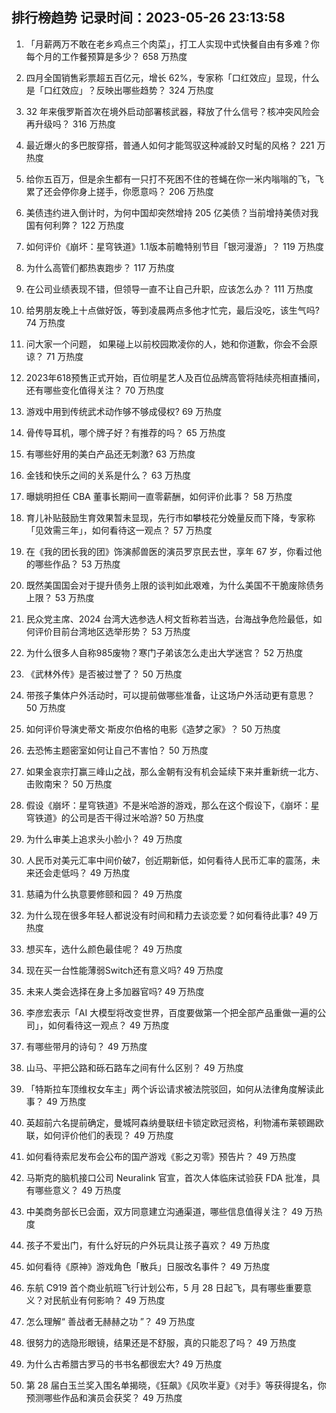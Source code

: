 
## 排行榜趋势 记录时间：2023-05-26 23:13:58
  
  1. 「月薪两万不敢在老乡鸡点三个肉菜」，打工人实现中式快餐自由有多难？你每个月的工作餐预算是多少？ 658 万热度
    
  2. 四月全国销售彩票超五百亿元，增长 62%，专家称「口红效应」显现，什么是「口红效应」？反映出哪些趋势？ 324 万热度
    
  3. 32 年来俄罗斯首次在境外启动部署核武器，释放了什么信号？核冲突风险会再升级吗？ 316 万热度
    
  4. 最近爆火的多巴胺穿搭，普通人如何才能驾驭这种减龄又时髦的风格？ 221 万热度
    
  5. 给你五百万，但是余生都有一只打不死困不住的苍蝇在你一米内嗡嗡的飞，飞累了还会停你身上搓手，你愿意吗？ 206 万热度
    
  6. 美债违约进入倒计时，为何中国却突然增持 205 亿美债？当前增持美债对我国有何利弊？ 122 万热度
    
  7. 如何评价《崩坏：星穹铁道》1.1版本前瞻特别节目「银河漫游」？ 119 万热度
    
  8. 为什么高管们都热衷跑步？ 117 万热度
    
  9. 在公司业绩表现不错，但领导一直不让自己升职，应该怎么办？ 111 万热度
    
  10. 给男朋友晚上十点做好饭，等到凌晨两点多他才忙完，最后没吃，该生气吗? 74 万热度
    
  11. 问大家一个问题， 如果碰上以前校园欺凌你的人，她和你道歉，你会不会原谅？ 71 万热度
    
  12. 2023年618预售正式开始，百位明星艺人及百位品牌高管将陆续亮相直播间，还有哪些变化值得关注？ 70 万热度
    
  13. 游戏中用到传统武术动作够不够成侵权? 69 万热度
    
  14. 骨传导耳机，哪个牌子好？有推荐的吗？ 65 万热度
    
  15. 有哪些好用的美白产品还无刺激? 63 万热度
    
  16. 金钱和快乐之间的关系是什么？ 63 万热度
    
  17. 曝姚明担任 CBA 董事长期间一直零薪酬，如何评价此事？ 58 万热度
    
  18. 育儿补贴鼓励生育效果暂未显现，先行市如攀枝花分娩量反而下降，专家称「见效需三年」，如何看待这一观点？ 57 万热度
    
  19. 在《我的团长我的团》饰演郝兽医的演员罗京民去世，享年 67 岁，你看过他的哪些作品？ 53 万热度
    
  20. 既然美国国会对于提升债务上限的谈判如此艰难，为什么美国不干脆废除债务上限？ 53 万热度
    
  21. 民众党主席、2024 台湾大选参选人柯文哲称若当选，台海战争危险最低，如何评价目前台湾地区选举形势？ 53 万热度
    
  22. 为什么很多人自称985废物？寒门子弟该怎么走出大学迷宫？ 52 万热度
    
  23. 《武林外传》是否被过誉了？ 50 万热度
    
  24. 带孩子集体户外活动时，可以提前做哪些准备，让这场户外活动更有意思？ 50 万热度
    
  25. 如何评价导演史蒂文·斯皮尔伯格的电影《造梦之家》？ 50 万热度
    
  26. 去恐怖主题密室如何让自己不害怕？ 50 万热度
    
  27. 如果金哀宗打赢三峰山之战，那么金朝有没有机会延续下来并重新统一北方、击败南宋？ 50 万热度
    
  28. 假设《崩坏：星穹铁道》不是米哈游的游戏，那么在这个假设下，《崩坏：星穹铁道》的公司是否干得过米哈游? 50 万热度
    
  29. 为什么审美上追求头小脸小？ 49 万热度
    
  30. 人民币对美元汇率中间价破7，创近期新低，如何看待人民币汇率的震荡，未来还会走低吗？ 49 万热度
    
  31. 慈禧为什么执意要修颐和园？ 49 万热度
    
  32. 为什么现在很多年轻人都说没有时间和精力去谈恋爱？如何看待此事? 49 万热度
    
  33. 想买车，选什么颜色最佳呢？ 49 万热度
    
  34. 现在买一台性能薄弱Switch还有意义吗? 49 万热度
    
  35. 未来人类会选择在身上多加器官吗? 49 万热度
    
  36. 李彦宏表示「AI 大模型将改变世界，百度要做第一个把全部产品重做一遍的公司」，如何看待这一观点？ 49 万热度
    
  37. 有哪些带月的诗句？ 49 万热度
    
  38. 山马、平把公路和砾石路车之间有什么区别？ 49 万热度
    
  39. 「特斯拉车顶维权女车主」两个诉讼请求被法院驳回，如何从法律角度解读此事？ 49 万热度
    
  40. 英超前六名提前确定，曼城阿森纳曼联纽卡锁定欧冠资格，利物浦布莱顿踢欧联，如何评价他们的表现？ 49 万热度
    
  41. 如何看待索尼发布会公布的国产游戏《影之刃零》预告片？ 49 万热度
    
  42. 马斯克的脑机接口公司 Neuralink 官宣，首次人体临床试验获 FDA 批准，具有哪些意义？ 49 万热度
    
  43. 中美商务部长已会面，双方同意建立沟通渠道，哪些信息值得关注？ 49 万热度
    
  44. 孩子不爱出门，有什么好玩的户外玩具让孩子喜欢？ 49 万热度
    
  45. 如何看待《原神》游戏角色「散兵」日服改名事件？ 49 万热度
    
  46. 东航 C919 首个商业航班飞行计划公布，5 月 28 日起飞，具有哪些重要意义？对民航业有何影响？ 49 万热度
    
  47. 怎么理解“ 善战者无赫赫之功 ”？ 49 万热度
    
  48. 很努力的选隐形眼镜，结果还是不舒服，真的只能忍了吗？ 49 万热度
    
  49. 为什么古希腊古罗马的书书名都很宏大? 49 万热度
    
  50. 第 28 届白玉兰奖入围名单揭晓，《狂飙》《风吹半夏》《对手》等获得提名，你预测哪些作品和演员会获奖？ 49 万热度
    